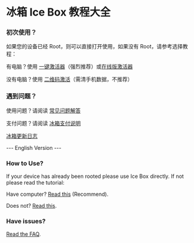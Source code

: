 <script src="/main.js?raw=true"></script>

# 冰箱 Ice Box 教程大全

### 初次使用？

如果您的设备已经 Root，则可以直接打开使用，如果没有 Root，请参考选择教程：

有电脑？使用 [一键激活器](https://iceboxdoc.catchingnow.com/一键激活工具)（强烈推荐）或[在线版激活器](https://iceboxdoc.catchingnow.com/%E7%BD%91%E9%A1%B5%E7%89%88%E6%BF%80%E6%B4%BB%E5%99%A8)

没有电脑？使用 [二维码激活](https://iceboxdoc.catchingnow.com/免%20Root%20免电脑设置)（需清手机数据，不推荐）

### 遇到问题？

使用问题？请阅读 [常见问题解答](https://iceboxdoc.catchingnow.com/FAQ%20常见问题)

支付问题？请阅读 [冰箱支付说明](https://iceboxdoc.catchingnow.com/%E8%BD%AF%E4%BB%B6%E8%B4%AD%E4%B9%B0%E8%AF%B4%E6%98%8E)

[冰箱更新日志](./changelog.md)

 --- English Version ---

### How to Use?

If your device has already been rooted please use Ice Box directly. If not please read the tutorial:

Have computer? [Read this](https://iceboxdoc.catchingnow.com/Device%20Owner%20(Non%20Root)%20Setup) (Recommend).

Does not? [Read this](https://iceboxdoc.catchingnow.com/QR%20Code%20(Non%20Root)%20Setup).

### Have issues?
[Read the FAQ](https://iceboxdoc.catchingnow.com/FAQ).

